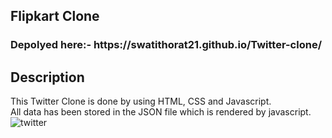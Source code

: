<h2>Flipkart Clone</h3>
<h3>Depolyed here:- https://swatithorat21.github.io/Twitter-clone/</h3>
<h2>Description</h2>
This Twitter Clone is done by using HTML, CSS and Javascript.<br>
All data has been stored in the JSON file which is rendered by javascript.
<img scr="images/twitterScreenshot.png" alt="twitter"/>